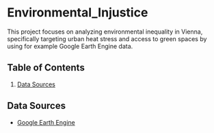 # Environmental_Injustice

This project focuses on analyzing environmental inequality in Vienna, specifically targeting urban heat stress and access to green spaces by using for example Google Earth Engine data. 

## Table of Contents
1. [Data Sources](#data-sources)

## Data Sources
- [Google Earth Engine](https://earthengine.google.com/)




